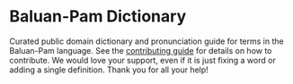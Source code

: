 
# Baluan-Pam Dictionary

Curated public domain dictionary and pronunciation guide for terms in the Baluan-Pam language. See the [contributing guide](https://github.com/drumworkteam/term/blob/make/.github/contributing.md) for details on how to contribute. We would love your support, even if it is just fixing a word or adding a single definition. Thank you for all your help!